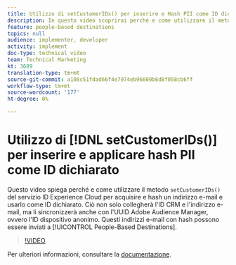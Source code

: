 ```yaml
---
title: Utilizzo di setCustomerIDs() per inserire e Hash PII come ID dichiarato
description: In questo video scoprirai perché e come utilizzare il metodo setCustomerIDs() del servizio ID di Experience Cloud  per acquisire e hash un indirizzo e-mail e usarlo come ID dichiarato. Ciò non solo collegherà l'ID CRM e l'indirizzo e-mail, ma li sincronizzerà anche con l'UUID Adobe Audience Manager, ovvero l'ID dispositivo anonimo. Questi indirizzi e-mail con hash possono quindi essere inviati a Destinazioni basate sulle persone.
feature: people-based destinations
topics: null
audience: implementer, developer
activity: implement
doc-type: technical video
team: Technical Marketing
kt: 3689
translation-type: tm+mt
source-git-commit: a108c51fdad66f4e7974eb96609b6d8f058cb6ff
workflow-type: tm+mt
source-wordcount: '177'
ht-degree: 0%

---
```



# Utilizzo di [!DNL setCustomerIDs()] per inserire e applicare hash PII come ID dichiarato

Questo video spiega perché e come utilizzare il metodo `setCustomerIDs()` del servizio ID Experience Cloud per acquisire e hash un indirizzo e-mail e usarlo come ID dichiarato. Ciò non solo collegherà l&#39;ID CRM e l&#39;indirizzo e-mail, ma li sincronizzerà anche con l&#39;UUID Adobe Audience Manager, ovvero l&#39;ID dispositivo anonimo. Questi indirizzi e-mail con hash possono essere inviati a [!UICONTROL People-Based Destinations].

>[!VIDEO](https://video.tv.adobe.com/v/29136/?quality=12)

Per ulteriori informazioni, consultare la [documentazione](https://docs.adobe.com/content/help/en/id-service/using/reference/hashing-support.html).
